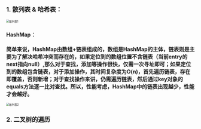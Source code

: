 ### 1. 散列表 & 哈希表：

<img src="D:\技法\笔记图片\散列表1.png" alt="散列表1" style="zoom:50%;" />

#### HashMap：

**简单来说，HashMap由数组+链表组成的，数组是HashMap的主体，链表则是主要为了解决哈希冲突而存在的，如果定位到的数组位置不含链表（当前entry的next指向null）,那么对于查找，添加等操作很快，仅需一次寻址即可；如果定位到的数组包含链表，对于添加操作，其时间复杂度为O(n)，首先遍历链表，存在即覆盖，否则新增；对于查找操作来讲，仍需遍历链表，然后通过key对象的equals方法逐一比对查找。所以，性能考虑，HashMap中的链表出现越少，性能才会越好。**

<img src="D:\技法\笔记图片\散列表2.png" alt="散列表2" style="zoom:50%;" />



### 2. **二叉树的遍历**